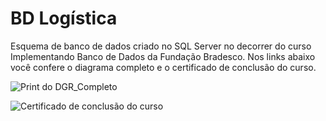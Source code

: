 # BD Logística



Esquema de banco de dados criado no SQL Server no decorrer do curso Implementando Banco de Dados da Fundação Bradesco. Nos links abaixo você confere o diagrama completo e o certificado de conclusão do curso.

![Print do DGR_Completo](https://i.imgur.com/kBxKzDb.png)

![Certificado de conclusão do curso](https://i.imgur.com/QiHbqAs.png)